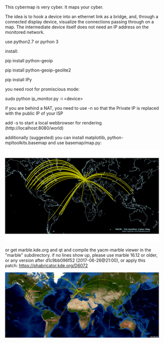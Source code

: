 This cybermap is very cyber. It maps your cyber.

The idea is to hook a device into an ethernet link as a bridge, and, through a connected display device, visualize the connections passing through on a map. The intermediate device itself does not need an IP address on the monitored network.

use python2.7 or pyrhon 3

install:

pip install python-geoip

pip install python-geoip-geolite2

pip install IPy

you need root for promiscious mode:

sudo python ip_monitor.py -i &lt;device&gt;

if you are behind a NAT, you need to use -n so that the Private IP is replaced with the public IP of your ISP

add -s to start a local webbrowser for rendering (http://localhost:8080/world)

additionally (suggested) you can install matplotlib, python-mpltoolkits.basemap and use basemap/map.py:

![basemap map client](basemap/screenshot.png)

or get marble.kde.org and qt and compile the yacm-marble viewer in the "marble" subdirectory.
if no lines show up, please use marble 16.12 or older, or any version after d1c9bb096f52 (2017-06-26@21:00), or apply this patch: https://phabricator.kde.org/D6072

![marble map client](marble/screenshot.png)

